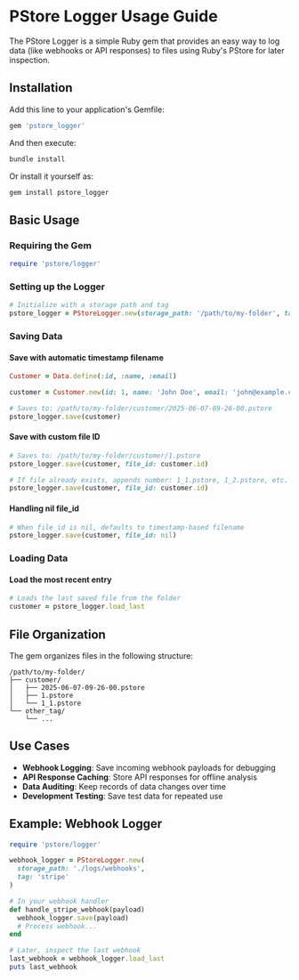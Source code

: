 # PStore Logger Usage Guide

The PStore Logger is a simple Ruby gem that provides an easy way to log data (like webhooks or API responses) to files using Ruby's PStore for later inspection.

## Installation

Add this line to your application's Gemfile:

```ruby
gem 'pstore_logger'
```

And then execute:
```bash
bundle install
```

Or install it yourself as:
```bash
gem install pstore_logger
```

## Basic Usage

### Requiring the Gem

```ruby
require 'pstore/logger'
```

### Setting up the Logger

```ruby
# Initialize with a storage path and tag
pstore_logger = PStoreLogger.new(storage_path: '/path/to/my-folder', tag: 'Customer')
```

### Saving Data

#### Save with automatic timestamp filename

```ruby
Customer = Data.define(:id, :name, :email)

customer = Customer.new(id: 1, name: 'John Doe', email: 'john@example.com')

# Saves to: /path/to/my-folder/customer/2025-06-07-09-26-00.pstore
pstore_logger.save(customer)
```

#### Save with custom file ID

```ruby
# Saves to: /path/to/my-folder/customer/1.pstore
pstore_logger.save(customer, file_id: customer.id)

# If file already exists, appends number: 1_1.pstore, 1_2.pstore, etc.
pstore_logger.save(customer, file_id: customer.id)
```

#### Handling nil file_id

```ruby
# When file_id is nil, defaults to timestamp-based filename
pstore_logger.save(customer, file_id: nil)
```

### Loading Data

#### Load the most recent entry

```ruby
# Loads the last saved file from the folder
customer = pstore_logger.load_last
```

## File Organization

The gem organizes files in the following structure:
```
/path/to/my-folder/
├── customer/
│   ├── 2025-06-07-09-26-00.pstore
│   ├── 1.pstore
│   └── 1_1.pstore
└── other_tag/
    └── ...
```

## Use Cases

- **Webhook Logging**: Save incoming webhook payloads for debugging
- **API Response Caching**: Store API responses for offline analysis
- **Data Auditing**: Keep records of data changes over time
- **Development Testing**: Save test data for repeated use

## Example: Webhook Logger

```ruby
require 'pstore/logger'

webhook_logger = PStoreLogger.new(
  storage_path: './logs/webhooks', 
  tag: 'stripe'
)

# In your webhook handler
def handle_stripe_webhook(payload)
  webhook_logger.save(payload)
  # Process webhook...
end

# Later, inspect the last webhook
last_webhook = webhook_logger.load_last
puts last_webhook
```